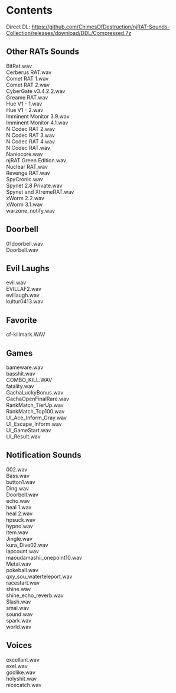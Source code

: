 # Contents
Direct DL: https://github.com/ChimesOfDestruction/njRAT-Sounds-Collection/releases/download/DDL/Compressed.7z
## Other RATs Sounds  
BitRat.wav  
Cerberus RAT.wav  
Comet RAT 1.wav  
Comet RAT 2.wav  
CyberGate v3.4.2.2.wav    
Greame RAT.wav  
Hue V1 - 1.wav  
Hue V1 - 2.wav  
Imminent Monitor 3.9.wav  
Imminent Monitor 4.1.wav  
N Codec RAT 2.wav  
N Codec RAT 3.wav  
N Codec RAT 4.wav  
N Codec RAT.wav  
Naniocore.wav  
njRAT Green Edition.wav    
Nuclear RAT.wav    
Revenge RAT.wav  
SpyCronic.wav  
Spynet 2.8 Private.wav  
Spynet and XtremeRAT.wav  
xWorm 2.2.wav  
xWorm 3.1.wav  
warzone_notify.wav  
## Doorbell  
01doorbell.wav  
Doorbell.wav  
## Evil Laughs        
evil.wav      
EVILLAF2.wav    
evillaugh.wav  
kultur0413.wav  
## Favorite  
cf-killmark.WAV  
## Games  
bameware.wav  
basshit.wav  
COMBO_KILL.WAV  
fatality.wav  
GachaLuckyBonus.wav  
GachaOpenFinalRare.wav  
RankMatch_TierUp.wav  
RankMatch_Top100.wav  
UI_Ace_Inform_Gray.wav  
UI_Escape_Inform.wav  
UI_GameStart.wav  
UI_Result.wav  
## Notification Sounds  
002.wav  
Bass.wav  
button1.wav  
Ding.wav  
Doorbell.wav  
echo.wav  
heal 1.wav  
heal 2.wav  
hpsuck.wav  
hypno.wav  
item.wav  
Jingle.wav  
kura_Dive02.wav  
lapcount.wav  
maoudamashii_onepoint10.wav  
Metal.wav  
pokeball.wav  
qxy_sou_waterteleport.wav  
racestart.wav  
shine.wav  
shine_echo_reverb.wav  
Slash.wav  
smal.wav  
sound.wav  
spark.wav  
world.wav  
## Voices  
excellant.wav  
exel.wav  
godlike.wav  
holyshit.wav  
nicecatch.wav  
